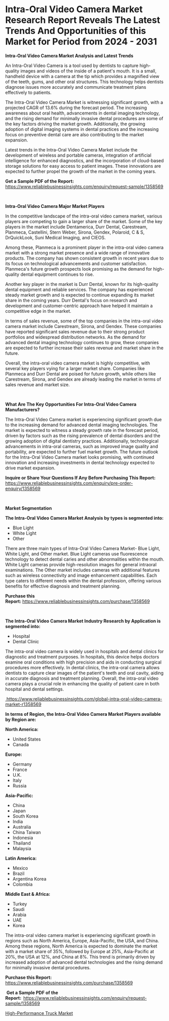 <p><h1>Intra-Oral Video Camera Market Research Report Reveals The Latest Trends And Opportunities of this Market for Period from 2024 - 2031</h1></p><p><strong>Intra-Oral Video Camera Market Analysis and Latest Trends</strong></p>
<p><p>An Intra-Oral Video Camera is a tool used by dentists to capture high-quality images and videos of the inside of a patient's mouth. It is a small, handheld device with a camera at the tip which provides a magnified view of the teeth, gums, and other oral structures. This technology helps dentists diagnose issues more accurately and communicate treatment plans effectively to patients.</p><p>The Intra-Oral Video Camera Market is witnessing significant growth, with a projected CAGR of 13.6% during the forecast period. The increasing awareness about oral health, advancements in dental imaging technology, and the rising demand for minimally invasive dental procedures are some of the key factors driving the market growth. Additionally, the growing adoption of digital imaging systems in dental practices and the increasing focus on preventive dental care are also contributing to the market expansion.</p><p>Latest trends in the Intra-Oral Video Camera Market include the development of wireless and portable cameras, integration of artificial intelligence for enhanced diagnostics, and the incorporation of cloud-based storage solutions for easy access to patient images. These innovations are expected to further propel the growth of the market in the coming years.</p></p>
<p><strong>Get a Sample PDF of the Report:&nbsp;</strong> <a href="https://www.reliablebusinessinsights.com/enquiry/request-sample/1358569">https://www.reliablebusinessinsights.com/enquiry/request-sample/1358569</a></p>
<p>&nbsp;</p>
<p><strong>Intra-Oral Video Camera Major Market Players</strong></p>
<p><p>In the competitive landscape of the intra-oral video camera market, various players are competing to gain a larger share of the market. Some of the key players in the market include Dentamerica, Durr Dental, Carestream, Planmeca, Castellini, Stern Weber, Sirona, Gendex, Polaroid, C & S, DrQuickLook, Suni Medical Imaging, and CIEOS.</p><p>Among these, Planmeca is a prominent player in the intra-oral video camera market with a strong market presence and a wide range of innovative products. The company has shown consistent growth in recent years due to its focus on technological advancements and customer satisfaction. Planmeca's future growth prospects look promising as the demand for high-quality dental equipment continues to rise.</p><p>Another key player in the market is Durr Dental, known for its high-quality dental equipment and reliable services. The company has experienced steady market growth and is expected to continue expanding its market share in the coming years. Durr Dental's focus on research and development and customer-centric approach have helped it maintain a competitive edge in the market.</p><p>In terms of sales revenue, some of the top companies in the intra-oral video camera market include Carestream, Sirona, and Gendex. These companies have reported significant sales revenue due to their strong product portfolios and widespread distribution networks. As the demand for advanced dental imaging technology continues to grow, these companies are expected to further increase their sales revenue and market share in the future.</p><p>Overall, the intra-oral video camera market is highly competitive, with several key players vying for a larger market share. Companies like Planmeca and Durr Dental are poised for future growth, while others like Carestream, Sirona, and Gendex are already leading the market in terms of sales revenue and market size.</p></p>
<p>&nbsp;</p>
<p><strong>What Are The Key Opportunities For Intra-Oral Video Camera Manufacturers?</strong></p>
<p><p>The Intra-Oral Video Camera market is experiencing significant growth due to the increasing demand for advanced dental imaging technologies. The market is expected to witness a steady growth rate in the forecast period, driven by factors such as the rising prevalence of dental disorders and the growing adoption of digital dentistry practices. Additionally, technological advancements in intra-oral cameras, such as improved image quality and portability, are expected to further fuel market growth. The future outlook for the Intra-Oral Video Camera market looks promising, with continued innovation and increasing investments in dental technology expected to drive market expansion.</p></p>
<p><strong>Inquire or Share Your Questions If Any Before Purchasing This Report:</strong> <a href="https://www.reliablebusinessinsights.com/enquiry/pre-order-enquiry/1358569">https://www.reliablebusinessinsights.com/enquiry/pre-order-enquiry/1358569</a></p>
<p>&nbsp;</p>
<p><strong>Market Segmentation</strong></p>
<p><strong>The Intra-Oral Video Camera Market Analysis by types is segmented into:</strong></p>
<p><ul><li>Blue Light</li><li>White Light</li><li>Other</li></ul></p>
<p><p>There are three main types of Intra-Oral Video Camera Market- Blue Light, White Light, and Other market. Blue Light cameras use fluorescence technology to detect dental caries and other abnormalities within the mouth. White Light cameras provide high-resolution images for general intraoral examinations. The Other market includes cameras with additional features such as wireless connectivity and image enhancement capabilities. Each type caters to different needs within the dental profession, offering various benefits for effective diagnosis and treatment planning.</p></p>
<p><strong>Purchase this Report:&nbsp;</strong><a href="https://www.reliablebusinessinsights.com/purchase/1358569">https://www.reliablebusinessinsights.com/purchase/1358569</a></p>
<p>&nbsp;</p>
<p><strong>The Intra-Oral Video Camera Market Industry Research by Application is segmented into:</strong></p>
<p><ul><li>Hospital</li><li>Dental Clinic</li></ul></p>
<p><p>The intra-oral video camera is widely used in hospitals and dental clinics for diagnostic and treatment purposes. In hospitals, this device helps doctors examine oral conditions with high precision and aids in conducting surgical procedures more effectively. In dental clinics, the intra-oral camera allows dentists to capture clear images of the patient's teeth and oral cavity, aiding in accurate diagnosis and treatment planning. Overall, the intra-oral video camera plays a crucial role in enhancing the quality of patient care in both hospital and dental settings.</p></p>
<p><a href="https://www.reliablebusinessinsights.com/global-intra-oral-video-camera-market-r1358569">&nbsp;https://www.reliablebusinessinsights.com/global-intra-oral-video-camera-market-r1358569</a></p>
<p><strong>In terms of Region, the Intra-Oral Video Camera Market Players available by Region are:</strong></p>
<p>
    <p> <strong> North America: </strong>
        <ul>
            <li>United States</li>
            <li>Canada</li>
        </ul>
        </p> 
    <p> <strong> Europe: </strong>
        <ul>
            <li>Germany</li>
            <li>France</li>
            <li>U.K.</li>
            <li>Italy</li>
            <li>Russia</li>
        </ul>
        </p> 
    <p> <strong> Asia-Pacific: </strong>
        <ul>
            <li>China</li>
            <li>Japan</li>
            <li>South Korea</li>
            <li>India</li>
            <li>Australia</li>
            <li>China Taiwan</li>
            <li>Indonesia</li>
            <li>Thailand</li>
            <li>Malaysia</li>
        </ul>
        </p> 
    <p> <strong> Latin America: </strong>
        <ul>
            <li>Mexico</li>
            <li>Brazil</li>
            <li>Argentina Korea</li>
            <li>Colombia</li>
        </ul>
        </p> 
    <p> <strong> Middle East & Africa: </strong>
        <ul>
            <li>Turkey</li>
            <li>Saudi</li>
            <li>Arabia</li>
            <li>UAE</li>
            <li>Korea</li>
        </ul>
    </p>
    </p>
<p><p>The intra-oral video camera market is experiencing significant growth in regions such as North America, Europe, Asia-Pacific, the USA, and China. Among these regions, North America is expected to dominate the market with a market share of 35%, followed by Europe at 25%, Asia-Pacific at 20%, the USA at 12%, and China at 8%. This trend is primarily driven by increased adoption of advanced dental technologies and the rising demand for minimally invasive dental procedures.</p></p>
<p><strong>Purchase this Report: </strong><a href="https://www.reliablebusinessinsights.com/purchase/1358569">https://www.reliablebusinessinsights.com/purchase/1358569</a></p>
<p>&nbsp;<strong>Get a Sample PDF of the Report:&nbsp;&nbsp;</strong><a href="https://www.reliablebusinessinsights.com/enquiry/request-sample/1358569">https://www.reliablebusinessinsights.com/enquiry/request-sample/1358569</a></p>
<p><strong></strong></p>
<p><p><a href="https://github.com/wusalecollins540tpqoz/Market-Research-Report-List-2/blob/main/high-performance-truck-market.md">High-Performance Truck Market</a></p></p>